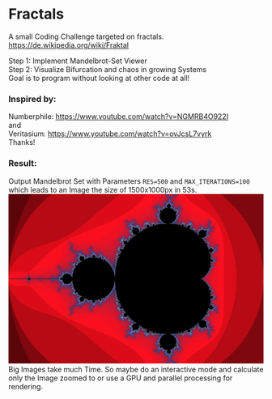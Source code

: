 # Fractals
A small Coding Challenge targeted on fractals.  
https://de.wikipedia.org/wiki/Fraktal

Step 1: Implement Mandelbrot-Set Viewer  
Step 2: Visualize Bifurcation and chaos in growing Systems  
Goal is to program without looking at other code at all!

### Inspired by:  
Numberphile: https://www.youtube.com/watch?v=NGMRB4O922I  
and  
Veritasium: https://www.youtube.com/watch?v=ovJcsL7vyrk  
Thanks!

### Result:  
Output Mandelbrot Set with Parameters `RES=500` and `MAX_ITERATIONS=100` which leads to an Image the size of 1500x1000px in 53s.  
![](Output/mandelbrot.png "Mandelbrotset")  
Big Images take much Time. So maybe do an interactive mode and calculate only the Image zoomed to or use a GPU and parallel processing for rendering.